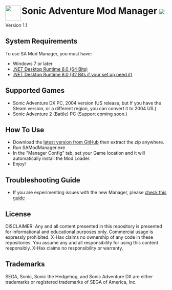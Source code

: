 <h1>
	<a href="#-------------------sa-mod-manager">
	<img width="48" align="left" src="https://github.com/X-Hax/SA-Mod-Manager/blob/553a3d65d609fb7625f2abc0e6e1309c8776c32d/ModManagerWPF/Icons/SADXModManager_.png">
	</a>
	Sonic Adventure Mod Manager
	<img src="https://github.com/X-Hax/SA-Mod-Manager/actions/workflows/build.yml/badge.svg">
</h1>

Version 1.1


## System Requirements

To use SA Mod Manager, you must have:
* Windows 7 or later
* [.NET Desktop Runtime 8.0 (64 Bits)](https://dotnet.microsoft.com/en-us/download/dotnet/thank-you/runtime-desktop-8.0.0-windows-x64-installer)
* [.NET Desktop Runtime 8.0 (32 Bits if your set up need it)](https://dotnet.microsoft.com/en-us/download/dotnet/thank-you/runtime-desktop-8.0.0-windows-x86-installer)

## Supported Games
* Sonic Adventure DX PC, 2004 version (US release, but If you have the Steam version, or a different region, you can convert it to 2004 US.)
* Sonic Adventure 2 (Battle) PC (Support coming soon.)

## How To Use
- Download the [latest version from GitHub](https://github.com/X-Hax/SA-Mod-Manager/releases/latest) then extract the zip anywhere.
- Run SAModManager.exe
- In the "Manager Config" tab, set your Game location and it will automatically install the Mod Loader.
- Enjoy!

## Troubleshooting Guide
- If you are experimenting issues with the new Manager, please [check this guide](https://github.com/X-Hax/SA-Mod-Manager/wiki/Troubleshooting-Guide)


## License

DISCLAIMER:
Any and all content presented in this repository is presented for
informational and educational purposes only. Commercial usage is
expressly prohibited. X-Hax claims no ownership of any code
in these repositories. You assume any and all responsibility for
using this content responsibly. X-Hax claims no responsibility
or warranty.


## Trademarks

SEGA, Sonic, Sonic the Hedgehog, and Sonic Adventure DX are either
trademarks or registered trademarks of SEGA of America, Inc.
